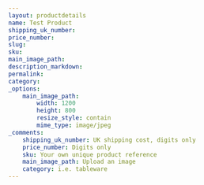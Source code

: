 ```yaml
---
layout: productdetails
name: Test Product
shipping_uk_number:
price_number:
slug:
sku:
main_image_path:
description_markdown:
permalink:
category:
_options:
    main_image_path:
        width: 1200
        height: 800
        resize_style: contain
        mime_type: image/jpeg
_comments:
    shipping_uk_number: UK shipping cost, digits only
    price_number: Digits only
    sku: Your own unique product reference
    main_image_path: Upload an image
    category: i.e. tableware
---
```

